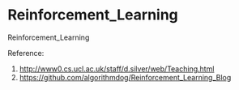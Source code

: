 # Reinforcement_Learning
Reinforcement_Learning

Reference:
1. http://www0.cs.ucl.ac.uk/staff/d.silver/web/Teaching.html
2. https://github.com/algorithmdog/Reinforcement_Learning_Blog
